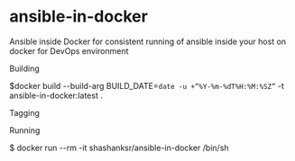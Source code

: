 # ansible-in-docker

Ansible inside Docker for consistent running of ansible inside your host on docker for DevOps environment

Building 

$docker build  --build-arg BUILD_DATE=`date -u +”%Y-%m-%dT%H:%M:%SZ”` -t ansible-in-docker:latest .

Tagging


Running

$ docker run --rm -it shashanksr/ansible-in-docker /bin/sh
